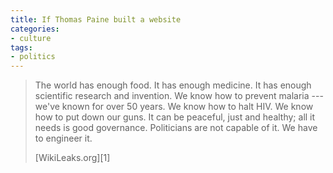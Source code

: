 ```yaml
---
title: If Thomas Paine built a website
categories:
- culture
tags:
- politics
---
```


> The world has enough food. It has enough medicine. It has enough scientific research and invention. We know how to prevent malaria --- we've known for over 50 years. We know how to halt HIV. We know how to put down our guns. It can be peaceful, just and healthy; all it needs is good governance. Politicians are not capable of it. We have to engineer it.
> <footer>[WikiLeaks.org][1]</footer>

   [1]: http://www.wikileaks.org/
